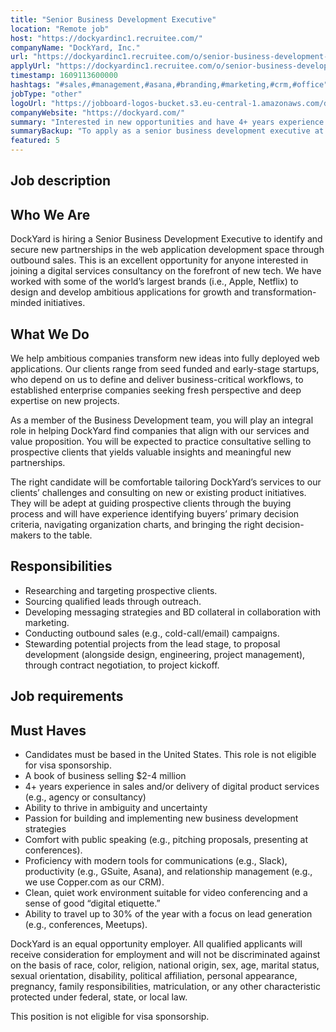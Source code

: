 ```yaml
---
title: "Senior Business Development Executive"
location: "Remote job"
host: "https://dockyardinc1.recruitee.com/"
companyName: "DockYard, Inc."
url: "https://dockyardinc1.recruitee.com/o/senior-business-development-executive"
applyUrl: "https://dockyardinc1.recruitee.com/o/senior-business-development-executive/c/new"
timestamp: 1609113600000
hashtags: "#sales,#management,#asana,#branding,#marketing,#crm,#office"
jobType: "other"
logoUrl: "https://jobboard-logos-bucket.s3.eu-central-1.amazonaws.com/dockyard-inc-"
companyWebsite: "https://dockyard.com/"
summary: "Interested in new opportunities and have 4+ years experience in sales and/or delivery of digital product services? DockYard, Inc. has a job opening for a senior business development executive."
summaryBackup: "To apply as a senior business development executive at DockYard, Inc., you preferably need to have some knowledge of: #sales, #ui/ux, #management."
featured: 5
---
```


## Job description

## Who We Are

DockYard is hiring a Senior Business Development Executive to identify and secure new partnerships in the web application development space through outbound sales. This is an excellent opportunity for anyone interested in joining a digital services consultancy on the forefront of new tech. We have worked with some of the world’s largest brands (i.e., Apple, Netflix) to design and develop ambitious applications for growth and transformation-minded initiatives.

## What We Do

We help ambitious companies transform new ideas into fully deployed web applications. Our clients range from seed funded and early-stage startups, who depend on us to define and deliver business-critical workflows, to established enterprise companies seeking fresh perspective and deep expertise on new projects.

As a member of the Business Development team, you will play an integral role in helping DockYard find companies that align with our services and value proposition. You will be expected to practice consultative selling to prospective clients that yields valuable insights and meaningful new partnerships.

The right candidate will be comfortable tailoring DockYard’s services to our clients’ challenges and consulting on new or existing product initiatives. They will be adept at guiding prospective clients through the buying process and will have experience identifying buyers’ primary decision criteria, navigating organization charts, and bringing the right decision-makers to the table.

## Responsibilities

*   Researching and targeting prospective clients.
*   Sourcing qualified leads through outreach.
*   Developing messaging strategies and BD collateral in collaboration with marketing.
*   Conducting outbound sales (e.g., cold-call/email) campaigns.
*   Stewarding potential projects from the lead stage, to proposal development (alongside design, engineering, project management), through contract negotiation, to project kickoff.

## Job requirements

## Must Haves

*   Candidates must be based in the United States. This role is not eligible for visa sponsorship.
*   A book of business selling $2-4 million
*   4+ years experience in sales and/or delivery of digital product services (e.g., agency or consultancy)
*   Ability to thrive in ambiguity and uncertainty
*   Passion for building and implementing new business development strategies
*   Comfort with public speaking (e.g., pitching proposals, presenting at conferences).
*   Proficiency with modern tools for communications (e.g., Slack), productivity (e.g., GSuite, Asana), and relationship management (e.g., we use Copper.com as our CRM).
*   Clean, quiet work environment suitable for video conferencing and a sense of good “digital etiquette.”
*   Ability to travel up to 30% of the year with a focus on lead generation (e.g., conferences, Meetups).

DockYard is an equal opportunity employer. All qualified applicants will receive consideration for employment and will not be discriminated against on the basis of race, color, religion, national origin, sex, age, marital status, sexual orientation, disability, political affiliation, personal appearance, pregnancy, family responsibilities, matriculation, or any other characteristic protected under federal, state, or local law.

This position is not eligible for visa sponsorship.
